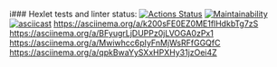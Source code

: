 i### Hexlet tests and linter status:
[![Actions Status](https://github.com/TatiRem/frontend-project-44/workflows/hexlet-check/badge.svg)](https://github.com/TatiRem/frontend-project-44/actions)
[![Maintainability](https://api.codeclimate.com/v1/badges/b05218f930d40dc03b05/maintainability)](https://codeclimate.com/github/TatiRem/frontend-project-44/maintainability)
[![asciicast](https://asciinema.org/a/566662.svg)](https://asciinema.org/a/566662)
https://asciinema.org/a/k200sFE0EZ0ME1flHdkbTg7zS
https://asciinema.org/a/BFyugrLjDUPPz0jLVOGA0zPx1
https://asciinema.org/a/Mwiwhcc6pIyFnMjWsRFfGGQfC
https://asciinema.org/a/qpkBwaYySXxHPXHy31jzOei4Z

